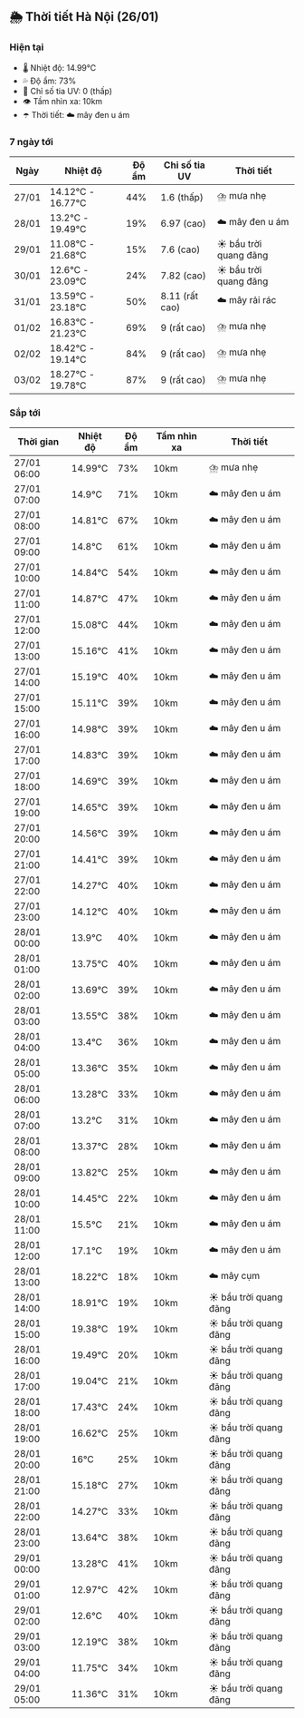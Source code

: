 ## 🌦️ Thời tiết Hà Nội (26/01)

### Hiện tại

- 🌡️ Nhiệt độ: 14.99℃
- 💦 Độ ẩm: 73%
- 🌟 Chỉ số tia UV: 0 (thấp)
- 👁️ Tầm nhìn xa: 10km
- ☂️ Thời tiết: ☁️ mây đen u ám

### 7 ngày tới

| Ngày | Nhiệt độ | Độ ẩm | Chỉ số tia UV | Thời tiết |
| --- | --- | --- | --- | --- |
| 27/01 | 14.12℃ - 16.77℃ | 44% | 1.6 (thấp) | ⛈️ mưa nhẹ |
| 28/01 | 13.2℃ - 19.49℃ | 19% | 6.97 (cao) | ☁️ mây đen u ám |
| 29/01 | 11.08℃ - 21.68℃ | 15% | 7.6 (cao) | ☀️ bầu trời quang đãng |
| 30/01 | 12.6℃ - 23.09℃ | 24% | 7.82 (cao) | ☀️ bầu trời quang đãng |
| 31/01 | 13.59℃ - 23.18℃ | 50% | 8.11 (rất cao) | ☁️ mây rải rác |
| 01/02 | 16.83℃ - 21.23℃ | 69% | 9 (rất cao) | ⛈️ mưa nhẹ |
| 02/02 | 18.42℃ - 19.14℃ | 84% | 9 (rất cao) | ⛈️ mưa nhẹ |
| 03/02 | 18.27℃ - 19.78℃ | 87% | 9 (rất cao) | ⛈️ mưa nhẹ |

### Sắp tới

| Thời gian | Nhiệt độ | Độ ẩm | Tầm nhìn xa | Thời tiết |
| --- | --- | --- | --- | --- |
| 27/01 06:00 | 14.99℃ | 73% | 10km | ⛈️ mưa nhẹ |
| 27/01 07:00 | 14.9℃ | 71% | 10km | ☁️ mây đen u ám |
| 27/01 08:00 | 14.81℃ | 67% | 10km | ☁️ mây đen u ám |
| 27/01 09:00 | 14.8℃ | 61% | 10km | ☁️ mây đen u ám |
| 27/01 10:00 | 14.84℃ | 54% | 10km | ☁️ mây đen u ám |
| 27/01 11:00 | 14.87℃ | 47% | 10km | ☁️ mây đen u ám |
| 27/01 12:00 | 15.08℃ | 44% | 10km | ☁️ mây đen u ám |
| 27/01 13:00 | 15.16℃ | 41% | 10km | ☁️ mây đen u ám |
| 27/01 14:00 | 15.19℃ | 40% | 10km | ☁️ mây đen u ám |
| 27/01 15:00 | 15.11℃ | 39% | 10km | ☁️ mây đen u ám |
| 27/01 16:00 | 14.98℃ | 39% | 10km | ☁️ mây đen u ám |
| 27/01 17:00 | 14.83℃ | 39% | 10km | ☁️ mây đen u ám |
| 27/01 18:00 | 14.69℃ | 39% | 10km | ☁️ mây đen u ám |
| 27/01 19:00 | 14.65℃ | 39% | 10km | ☁️ mây đen u ám |
| 27/01 20:00 | 14.56℃ | 39% | 10km | ☁️ mây đen u ám |
| 27/01 21:00 | 14.41℃ | 39% | 10km | ☁️ mây đen u ám |
| 27/01 22:00 | 14.27℃ | 40% | 10km | ☁️ mây đen u ám |
| 27/01 23:00 | 14.12℃ | 40% | 10km | ☁️ mây đen u ám |
| 28/01 00:00 | 13.9℃ | 40% | 10km | ☁️ mây đen u ám |
| 28/01 01:00 | 13.75℃ | 40% | 10km | ☁️ mây đen u ám |
| 28/01 02:00 | 13.69℃ | 39% | 10km | ☁️ mây đen u ám |
| 28/01 03:00 | 13.55℃ | 38% | 10km | ☁️ mây đen u ám |
| 28/01 04:00 | 13.4℃ | 36% | 10km | ☁️ mây đen u ám |
| 28/01 05:00 | 13.36℃ | 35% | 10km | ☁️ mây đen u ám |
| 28/01 06:00 | 13.28℃ | 33% | 10km | ☁️ mây đen u ám |
| 28/01 07:00 | 13.2℃ | 31% | 10km | ☁️ mây đen u ám |
| 28/01 08:00 | 13.37℃ | 28% | 10km | ☁️ mây đen u ám |
| 28/01 09:00 | 13.82℃ | 25% | 10km | ☁️ mây đen u ám |
| 28/01 10:00 | 14.45℃ | 22% | 10km | ☁️ mây đen u ám |
| 28/01 11:00 | 15.5℃ | 21% | 10km | ☁️ mây đen u ám |
| 28/01 12:00 | 17.1℃ | 19% | 10km | ☁️ mây đen u ám |
| 28/01 13:00 | 18.22℃ | 18% | 10km | ☁️ mây cụm |
| 28/01 14:00 | 18.91℃ | 19% | 10km | ☀️ bầu trời quang đãng |
| 28/01 15:00 | 19.38℃ | 19% | 10km | ☀️ bầu trời quang đãng |
| 28/01 16:00 | 19.49℃ | 20% | 10km | ☀️ bầu trời quang đãng |
| 28/01 17:00 | 19.04℃ | 21% | 10km | ☀️ bầu trời quang đãng |
| 28/01 18:00 | 17.43℃ | 24% | 10km | ☀️ bầu trời quang đãng |
| 28/01 19:00 | 16.62℃ | 25% | 10km | ☀️ bầu trời quang đãng |
| 28/01 20:00 | 16℃ | 25% | 10km | ☀️ bầu trời quang đãng |
| 28/01 21:00 | 15.18℃ | 27% | 10km | ☀️ bầu trời quang đãng |
| 28/01 22:00 | 14.27℃ | 33% | 10km | ☀️ bầu trời quang đãng |
| 28/01 23:00 | 13.64℃ | 38% | 10km | ☀️ bầu trời quang đãng |
| 29/01 00:00 | 13.28℃ | 41% | 10km | ☀️ bầu trời quang đãng |
| 29/01 01:00 | 12.97℃ | 42% | 10km | ☀️ bầu trời quang đãng |
| 29/01 02:00 | 12.6℃ | 40% | 10km | ☀️ bầu trời quang đãng |
| 29/01 03:00 | 12.19℃ | 38% | 10km | ☀️ bầu trời quang đãng |
| 29/01 04:00 | 11.75℃ | 34% | 10km | ☀️ bầu trời quang đãng |
| 29/01 05:00 | 11.36℃ | 31% | 10km | ☀️ bầu trời quang đãng |
